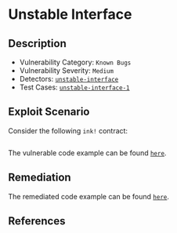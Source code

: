# Unstable Interface

## Description

- Vulnerability Category: `Known Bugs`
- Vulnerability Severity: `Medium`
- Detectors: [`unstable-interface`](https://github.com/CoinFabrik/scout/tree/main/detectors/unstable-interface)
- Test Cases: [`unstable-interface-1`](https://github.com/CoinFabrik/scout/tree/main/test-cases/unstable-interface/unstable-interface-1)


## Exploit Scenario

Consider the following `ink!` contract:

```rust

```

The vulnerable code example can be found [`here`](https://github.com/CoinFabrik/scout/tree/main/test-cases/unstable-interface/unstable-interface-1/vulnerable-example).

## Remediation


The remediated code example can be found [`here`](https://github.com/CoinFabrik/scout/tree/main/test-cases/unstable-interface/unstable-interface-1/remediated-example).
## References

